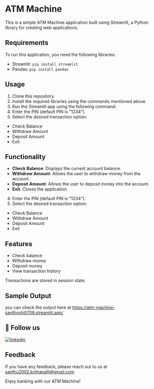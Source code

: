 # ATM Machine

This is a simple ATM Machine application built using Streamlit, a Python library for creating web applications.

## Requirements

To run this application, you need the following libraries:

- Streamlit: `pip install streamlit`
- Pandas: `pip install pandas`

## Usage

1. Clone this repository.
2. Install the required libraries using the commands mentioned above.
3. Run the Streamlit app using the following command:
4. Enter the PIN (default PIN is "1234").
5. Select the desired transaction option:

- Check Balance
- Withdraw Amount
- Deposit Amount
- Exit

## Functionality

- **Check Balance**: Displays the current account balance.
- **Withdraw Amount**: Allows the user to withdraw money from the account.
- **Deposit Amount**: Allows the user to deposit money into the account.
- **Exit**: Closes the application.
4. Enter the PIN (default PIN is "1234").
5. Select the desired transaction option:
- Check Balance
- Withdraw Amount
- Deposit Amount
- Exit

## Features

- Check balance
- Withdraw money
- Deposit money
- View transaction history

Transactions are stored in session state.

## Sample Output
you can check the output here at 
https://atm-machine-santhoshi0708.streamlit.app/

## 🔗 Follow us
[![linkedin](https://www.linkedin.com/in/kothapalli-santhoshi-368951254/)](https://www.linkedin.com/in/kothapalli-santhoshi-368951254/)

## Feedback
If you have any feedback, please reach out to us at santhu2002.kothapalli@gmail.com

Enjoy banking with our ATM Machine!
